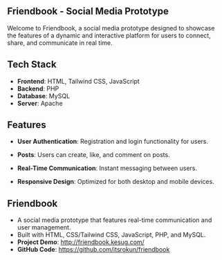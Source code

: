 ## Friendbook - Social Media Prototype

Welcome to Friendbook, a social media prototype designed to showcase the features of a dynamic and interactive platform for users to connect, share, and communicate in real time.

## Tech Stack

- **Frontend**: HTML, Tailwind CSS, JavaScript
- **Backend**: PHP
- **Database**: MySQL
- **Server**: Apache
  
## Features

- **User Authentication**: Registration and login functionality for users.

- **Posts**: Users can create, like, and comment on posts.
- **Real-Time Communication**: Instant messaging between users.
- **Responsive Design**: Optimized for both desktop and mobile devices.

## Friendbook
- A social media prototype that features real-time communication and user management.
- Built with HTML, CSS/Tailwind CSS, JavaScript, PHP, and MySQL.
- **Project Demo**: http://friendbook.kesug.com/
- **GitHub Code**: https://github.com/itsrokun/friendbook
